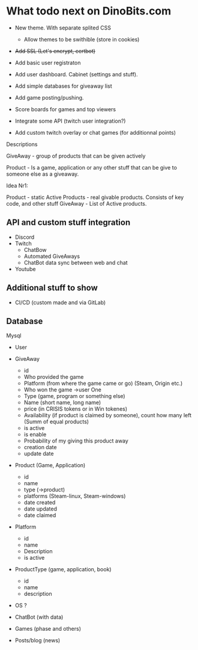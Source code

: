 # What todo next on DinoBits.com

* New theme. With separate splited CSS
  * Allow themes to be swithible (store in cookies)  
* <strike>Add SSL (Let's encrypt, certbot)</strike>
* Add basic user registraton
* Add user dashboard. Cabinet (settings and stuff).
* Add simple databases for giveaway list
* Add game posting/pushing.
* Score boards for games and top viewers
* Integrate some API (twitch user integration?)

* Add custom twitch overlay or chat games (for additionnal points)

Descriptions

GiveAway - group of products that can be given actively

Product - Is a game, application or any other stuff that can be give to someone else as a giveaway.

Idea Nr1:

Product - static
Active Products - real givable products. Consists of key code, and other stuff
GiveAway - List of Active products.


## API and custom stuff integration

* Discord
* Twitch
  * ChatBow
  * Automated GiveAways
  * ChatBot data sync between web and chat
* Youtube


## Additional stuff to show
* CI/CD (custom made and via GitLab)

## Database
Mysql

* User

* GiveAway
  * id
  * Who provided the game
  * Platform (from where the game came or go) (Steam, Origin etc.)
  * Who won the game ->user One
  * Type (game, program or something else)
  * Name (short name, long name)
  * price (in CRISIS tokens or in Win tokenes)
  * Availability (if product is claimed by someone), count how many left (Summ of equal products)
  * is active
  * is enable
  * Probability of my giving this product away
  * creation date
  * update date
* Product (Game, Application)
  * id
  * name
  * type (->product)
  * platforms (Steam-linux, Steam-windows)
  * date created
  * date updated
  * date claimed
* Platform
  * id
  * name
  * Description
  * is active
* ProductType (game, application, book)
  * id
  * name
  * description

* OS ?

* ChatBot (with data)
* Games (phase and others)
* Posts/blog (news)
